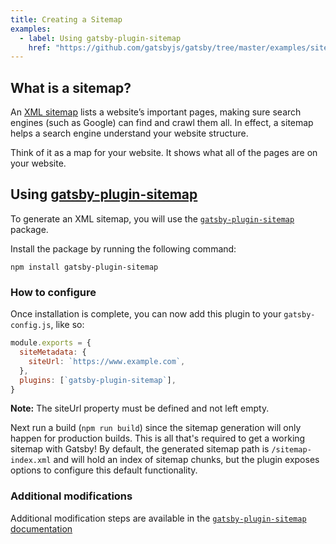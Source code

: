 ```yaml
---
title: Creating a Sitemap
examples:
  - label: Using gatsby-plugin-sitemap
    href: "https://github.com/gatsbyjs/gatsby/tree/master/examples/sitemap"
---
```


## What is a sitemap?

An [XML sitemap](https://support.google.com/webmasters/answer/156184?hl=en) lists a website’s important pages, making sure search engines (such as Google) can find and crawl them all. In effect, a sitemap helps a search engine understand your website structure.

Think of it as a map for your website. It shows what all of the pages are on your website.

## Using [gatsby-plugin-sitemap](/plugins/gatsby-plugin-sitemap/)

To generate an XML sitemap, you will use the [`gatsby-plugin-sitemap`](/plugins/gatsby-plugin-sitemap/) package.

Install the package by running the following command:

```shell
npm install gatsby-plugin-sitemap
```

### How to configure

Once installation is complete, you can now add this plugin to your `gatsby-config.js`, like so:

```javascript:title=gatsby-config.js
module.exports = {
  siteMetadata: {
    siteUrl: `https://www.example.com`,
  },
  plugins: [`gatsby-plugin-sitemap`],
}
```

**Note:** The siteUrl property must be defined and not left empty.

Next run a build (`npm run build`) since the sitemap generation will only happen for production builds. This is all that's required to get a working sitemap with Gatsby! By default, the generated sitemap path is `/sitemap-index.xml` and will hold an index of sitemap chunks, but the plugin exposes options to configure this default functionality.

### Additional modifications

Additional modification steps are available in the [`gatsby-plugin-sitemap` documentation](/plugins/gatsby-plugin-sitemap)
